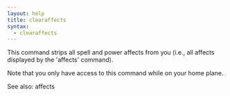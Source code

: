 ```yaml
---
layout: help
title: clearaffects
syntax:
  - clearaffects
---
```


This command strips all spell and power affects from you (i.e., all affects 
displayed by the 'affects' command).

Note that you only have access to this command while on your home plane.

See also: affects

